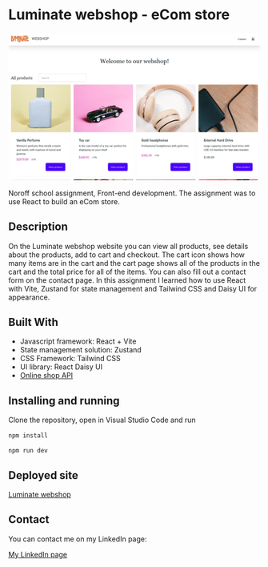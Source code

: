 # Luminate webshop - eCom store

![image](https://raw.githubusercontent.com/toratapp/teidsvag-portfolio/main/images/luminate-preview.jpg)

Noroff school assignment, Front-end development. The assignment was to use React to build an eCom store.


## Description

On the Luminate webshop website you can view all products, see details about the products, add to cart and checkout. The cart icon shows how many items are in the cart and the cart page shows all of the products in the cart and the total price for all of the items. You can also fill out a contact form on the contact page. In this assignment I learned how to use React with Vite, Zustand for state management and Tailwind CSS and Daisy UI for appearance.


## Built With

- Javascript framework: React + Vite
- State management solution: Zustand
- CSS Framework: Tailwind CSS
- UI library: React Daisy UI
- [Online shop API](https://api.noroff.dev/api/v1/online-shop)


## Installing and running

Clone the repository, open in Visual Studio Code and run

```
npm install
```

```
npm run dev
```


## Deployed site

[Luminate webshop](https://luminate-webshop.netlify.app/)


## Contact

You can contact me on my LinkedIn page:

[My LinkedIn page](https://www.linkedin.com/in/toraoeidsvag)
